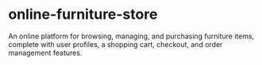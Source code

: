 # online-furniture-store
An online platform for browsing, managing, and purchasing furniture items, complete with user profiles, a shopping cart, checkout, and order management features.

